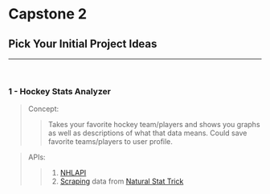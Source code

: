 # Capstone 2

## Pick Your Initial Project Ideas

<hr>
<br>

### 1 - Hockey Stats Analyzer

> Concept:
>
> > Takes your favorite hockey team/players and shows you graphs as well as descriptions of what that data means. Could save favorite teams/players to user profile.

> APIs:
>
> > 1. [NHLAPI](https://gitlab.com/dword4/nhlapi/-/tree/master)
> > 2. [Scraping](https://medium.com/nerd-for-tech/scraping-data-tables-from-natural-stat-trick-using-beautiful-soup-3251191bc3e1) data from [Natural Stat Trick](https://www.naturalstattrick.com/)
